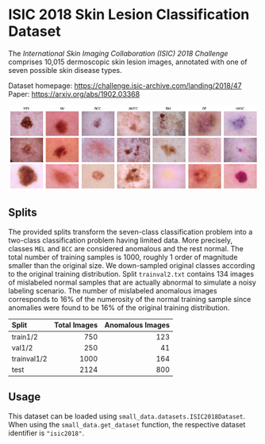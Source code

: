 # ISIC 2018 Skin Lesion Classification Dataset

The _International Skin Imaging Collaboration (ISIC) 2018 Challenge_ comprises 10,015 dermoscopic skin lesion images, annotated with one of seven possible skin disease types.

Dataset homepage: <https://challenge.isic-archive.com/landing/2018/47>  
Paper: <https://arxiv.org/abs/1902.03368>

![Example images from ISIC 2018](example_images.png)


## Splits

The provided splits transform the seven-class classification problem into a two-class classification problem having limited data. More precisely, classes `MEL` and `BCC` are considered anomalous and the rest normal. The total number of training samples is 1000, roughly 1 order of magnitude smaller than the original size.
We down-sampled original classes according to the original training distribution.
Split `trainval2.txt` contains 134 images of mislabeled normal samples that are actually abnormal to simulate a noisy labeling scenario.
The number of mislabeled anomalous images corresponds to 16% of the numerosity of the normal training sample since anomalies were found to be 16% of the original training distribution.


|   Split    | Total Images | Anomalous Images |
|:---------- |-------------:|-----------------:|
| train1/2   |          750 |             123  |
| val1/2     |          250 |             41   |
| trainval1/2|         1000 |             164  |
| test       |         2124 |             800  |


## Usage

This dataset can be loaded using `small_data.datasets.ISIC2018Dataset`.
When using the `small_data.get_dataset` function, the respective dataset identifier is `"isic2018"`.

